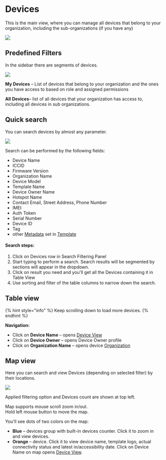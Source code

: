 # Devices

This is the main view, where you can manage all devices that belong to your organization, including the sub-organizations (if you have any)

![](https://user-images.githubusercontent.com/72824404/120637733-ecec6600-c477-11eb-9aff-24dbddbcb29a.png)

## Predefined Filters

In the sidebar there are segments of devices.&#x20;

![](https://user-images.githubusercontent.com/72824404/120638891-68024c00-c479-11eb-8fa0-adc2f1644392.png)

**My Devices** – List of devices that belong to your organization and the ones you have access to based on role and assigned permissions

**All** **Devices**– list of all devices that your organization has access to, including all devices in sub organizations. &#x20;



## Quick search

You can search devices by almost any parameter.&#x20;

![](../../.gitbook/assets/quick-search.gif)

Search can be performed by the following fields:

* Device Name
* ICCID
* Firmware Version
* Organization Name
* Device Model
* Template Name
* Device Owner Name
* Hotspot Name
* Contact Email, Street Address, Phone Number
* IMEI
* Auth Token
* Serial Number
* Device ID
* Tag
* other [Metadata](device-profile/metadata.md) set in [Template](../../concepts/device-template.md)

#### Search steps:

1. Click on Devices row in Search Filtering Panel
2. Start typing to perform a search. Search results will be segmented by sections will appear in the dropdown.&#x20;
3. Click on result you need and you'll get all the Devices containing it in Table View
4. Use sorting and filter of the table columns to narrow down the search.

## Table view

{% hint style="info" %}
Keep scrolling down to load more devices.
{% endhint %}

**Navigation:**

* Click on **Device Name** – opens [Device View](device-profile/)
* Click on **Device Owner** – opens Device Owner profile
* Click on **Organization Name** – opens device [Organization](../organizations.md)

## Map view

Here you can search and view Devices (depending on selected filter) by their locations.

![](https://user-images.githubusercontent.com/72824404/120645490-28d7f900-c481-11eb-8ea5-189ee5095ec3.png)

Applied filtering option and Devices count are shown at top left.

Map supports mouse scroll zoom in/out.\
Hold left mouse button to move the map.

You'll see dots of two colors on the map:

* **Blue** – devices group with built-in devices counter. Click it to zoom in and view devices.
* **Orange** – device. Click it to view device name, template logo, actual connectivity status and latest in/accessibility date. Click on Device Name on map opens [Device View](device-profile/).
